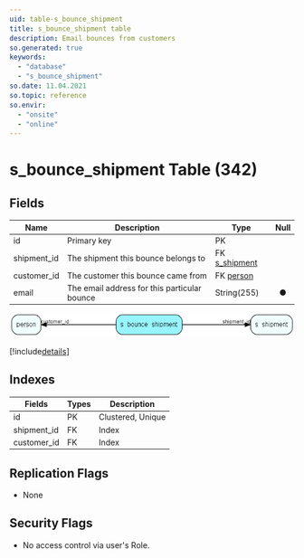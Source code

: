 ```yaml
---
uid: table-s_bounce_shipment
title: s_bounce_shipment table
description: Email bounces from customers
so.generated: true
keywords:
  - "database"
  - "s_bounce_shipment"
so.date: 11.04.2021
so.topic: reference
so.envir:
  - "onsite"
  - "online"
---
```


# s\_bounce\_shipment Table (342)

## Fields

| Name | Description | Type | Null |
|------|-------------|------|:----:|
|id|Primary key|PK| |
|shipment\_id|The shipment this bounce belongs to|FK [s_shipment](s-shipment.md)| |
|customer\_id|The customer this bounce came from|FK [person](person.md)| |
|email|The email address for this particular bounce|String(255)|&#x25CF;|


![s_bounce_shipment table relationship diagram](./media/s_bounce_shipment.png)

[!include[details](./includes/s-bounce-shipment.md)]

## Indexes

| Fields | Types | Description |
|--------|-------|-------------|
|id |PK |Clustered, Unique |
|shipment\_id |FK |Index |
|customer\_id |FK |Index |

## Replication Flags

* None

## Security Flags

* No access control via user's Role.

